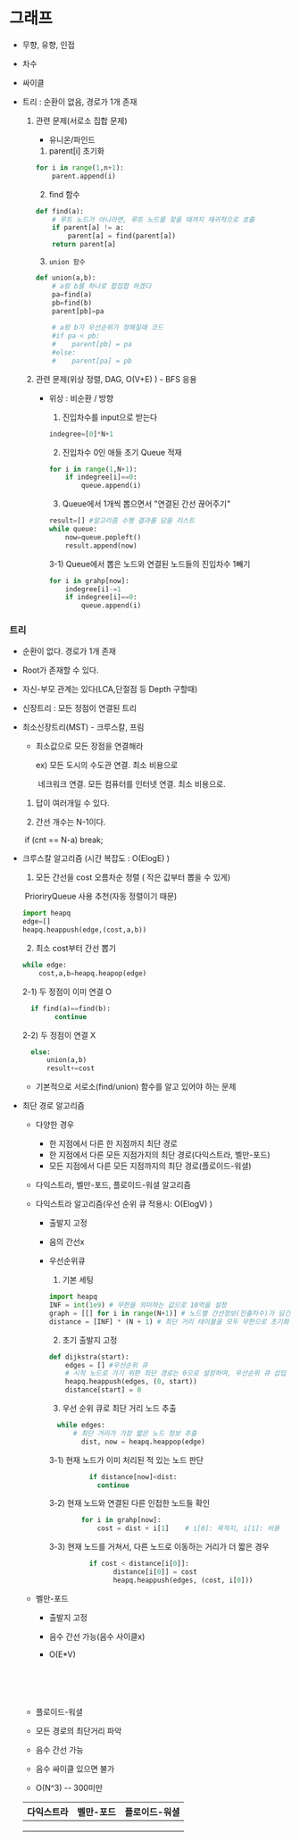 # 그래프

- 무향, 유향, 인접

- 차수

- 싸이클

- 트리 : 순환이 없음, 경로가 1개 존재

  1. 관련 문제(서로소 집합 문제)

     - 유니온/파인드

     1)	parent[i] 초기화

     ```python
     for i in range(1,n+1):
         parent.append(i)
     ```

     2)	find 함수

     ```python
     def find(a):
         # 루트 노드가 아니라면, 루트 노드를 찾을 때까지 재귀적으로 호출
         if parent[a] != a:
             parent[a] = find(parent[a])
         return parent[a]
     ```

     3) 	union 함수

     ```python
     def union(a,b):
         # a랑 b를 하나로 합집합 하겠다
         pa=find(a)
         pb=find(b)
         parent[pb]=pa
         
         # a랑 b가 우선순위가 정해질때 코드
         #if pa < pb:
         #    parent[pb] = pa
         #else:
         #    parent[pa] = pb
     ```

     

  

  2. 관련 문제(위상 정렬, DAG, O(V+E) ) - BFS 응용

     - 위상 : 비순환 / 방향

       1)	진입차수를 input으로 받는다

       ```python
       indegree=[0]*N+1
       ```

       2)	진입차수 0인 애들 초기 Queue 적재

       ```python
       for i in range(1,N+1):
           if indegree[i]==0:
               queue.append(i)
       ```

       3)	Queue에서 1개씩 뽑으면서 "연결된 간선 끊어주기"

       ```python
       result=[] #알고리즘 수행 결과를 담을 리스트
       while queue:
           now=queue.popleft()
           result.append(now)
       ```
       
       3-1)  Queue에서 뽑은 노드와 연결된 노드들의 진입차수 1빼기
       
        ```python
        for i in grahp[now]:
            indegree[i]-=1
            if indegree[i]==0:
                queue.append(i)
        ```
       
       



### 트리

- 순환이 없다. 경로가 1개 존재
- Root가 존재할 수 있다.

- 자신-부모 관계는 있다(LCA,단절점 등 Depth 구할때)

- 신장트리 : 모든 정점이 연결된 트리



- 최소신장트리(MST)    - 크루스칼, 프림

  - 최소값으로 모든 장점을 연결해라

    ex)  모든 도시의 수도관 연결. 최소 비용으로

    ​		네크워크 연결. 모든 컴퓨터를 인터넷 연결. 최소 비용으로.

  1)	답이 여러개일 수 있다.

  2) 	간선 개수는 N-1이다.

  ​	if (cnt == N-a) break;

- 크루스칼 알고리즘 (시간 복잡도 : O(ElogE) ) 

  1)	모든 간선을 cost 오름차순 정렬 ( 작은 값부터 뽑을 수 있게)

  ​	PrioriryQueue 사용 추천(자동 정렬이기 때문)

  ```python
  import heapq
  edge=[]
  heapq.heappush(edge,(cost,a,b))
  ```

  2)	최소 cost부터 간선 뽑기

  ```python
  while edge:
      cost,a,b=heapq.heapop(edge)
  ```

  2-1)	두 정점이 이미 연결 O

  ```python
  	if find(a)==find(b):
          continue
  ```

  2-2)	두 정점이 연결 X

  ```python
  	else:
  		union(a,b)
  		result+=cost
  ```

  - 기본적으로 서로소(find/union) 함수를 알고 있어야 하는 문제




- 최단 경로 알고리즘


  - 다양한 경우


    - 한 지점에서 다른 한 지점까지 최단 경로
    - 한 지점에서 다른 모든 지점가지의 최단 경로(다익스트라, 벨만-포드)
    - 모든 지점에서 다른 모든 지점까지의 최단 경로(플로이드-워셜)

  - 다익스트라, 벨만-포드, 플로이드-워셜 알고리즘

  - 다익스트라 알고리즘(우선 순위 큐 적용시: O(ElogV) )

    - 출발지 고정

    - 음의 간선x

    - 우선순위큐

      1)	기본 세팅

      ```python
      import heapq
      INF = int(1e9) # 무한을 의미하는 값으로 10억을 설정
      graph = [[] for i in range(N+1)] # 노드별 간선정보(진출차수)가 담긴 그래프 리스트
      distance = [INF] * (N + 1) # 최단 거리 테이블을 모두 무한으로 초기화
      ```

      2)	초기 출발지 고정

      ```python
      def dijkstra(start):
          edges = [] #우선순위 큐
          # 시작 노드로 가기 위한 최단 경로는 0으로 설정하여, 우선순위 큐 삽입
          heapq.heappush(edges, (0, start))
          distance[start] = 0
      ```

      3)	우선 순위 큐로 최단 거리 노드 추출

      ```python
      	while edges:
      		# 최단 거리가 가장 짧은 노드 정보 추출
              dist, now = heapq.heappop(edge)
      ```

      3-1) 	현재 노드가 이미 처리된 적 있는 노드 판단

      ```python
            	if distance[now]<dist:
                  continue
      ```

      3-2)	현재 노드와 연결된 다른 인접한 노드들 확인

      ```python
              for i in grahp[now]:
                  cost = dist + i[1]    # i[0]: 목적지, i[1]: 비용
      ```

      3-3)	현재 노드를 거쳐서, 다른 노드로 이동하는 거리가 더 짧은 경우

      ```python
      			if cost < distance[i[0]]:
                      distance[i[0]] = cost
                      heapq.heappush(edges, (cost, i[0]))
      ```

      

  

  - 벨만-포드

    - 출발지 고정

    - 음수 간선 가능(음수 사이클x)

    - O(E*V)

      ```
      ```

      ```
      ```

      ```
      ```

      ```
      ```

      ```
      
      ```

  -  플로이드-워셜

    - 모든 경로의 최단거리 파악
    - 음수 간선 가능
    - 음수 싸이클 있으면 불가
    - O(N^3) -- 300미만

  | 다익스트라 | 벨만-포드 | 플로이드-워셜 |
  | ---------- | --------- | ------------- |
  |            |           |               |
  |            |           |               |
  |            |           |               |